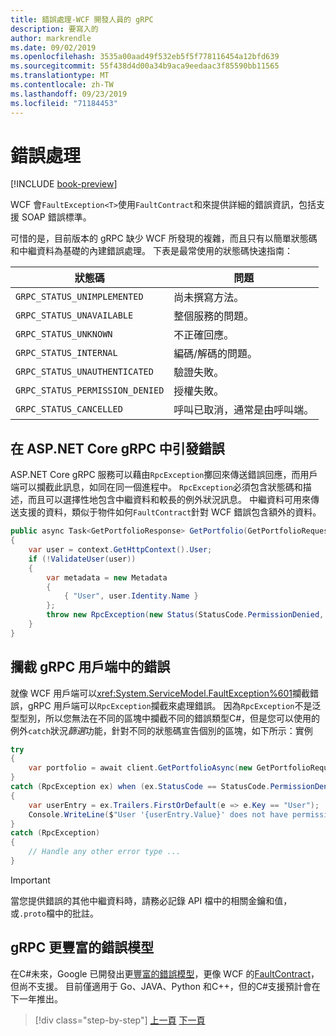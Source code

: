 ```yaml
---
title: 錯誤處理-WCF 開發人員的 gRPC
description: 要寫入的
author: markrendle
ms.date: 09/02/2019
ms.openlocfilehash: 3535a00aad49f532eb5f5f778116454a12bfd639
ms.sourcegitcommit: 55f438d4d00a34b9aca9eedaac3f85590bb11565
ms.translationtype: MT
ms.contentlocale: zh-TW
ms.lasthandoff: 09/23/2019
ms.locfileid: "71184453"
---
```

# <a name="error-handling"></a>錯誤處理

[!INCLUDE [book-preview](../../../includes/book-preview.md)]

WCF 會`FaultException<T>`使用`FaultContract`和來提供詳細的錯誤資訊，包括支援 SOAP 錯誤標準。

可惜的是，目前版本的 gRPC 缺少 WCF 所發現的複雜，而且只有以簡單狀態碼和中繼資料為基礎的內建錯誤處理。 下表是最常使用的狀態碼快速指南：

| 狀態碼 | 問題 |
| ----------- | ------- |
| `GRPC_STATUS_UNIMPLEMENTED` | 尚未撰寫方法。 |
| `GRPC_STATUS_UNAVAILABLE` | 整個服務的問題。 |
| `GRPC_STATUS_UNKNOWN` | 不正確回應。 |
| `GRPC_STATUS_INTERNAL` | 編碼/解碼的問題。 |
| `GRPC_STATUS_UNAUTHENTICATED` | 驗證失敗。 |
| `GRPC_STATUS_PERMISSION_DENIED` | 授權失敗。 |
| `GRPC_STATUS_CANCELLED` | 呼叫已取消，通常是由呼叫端。 |

## <a name="raising-errors-in-aspnet-core-grpc"></a>在 ASP.NET Core gRPC 中引發錯誤

ASP.NET Core gRPC 服務可以藉由`RpcException`擲回來傳送錯誤回應，而用戶端可以攔截此訊息，如同在同一個進程中。 `RpcException`必須包含狀態碼和描述，而且可以選擇性地包含中繼資料和較長的例外狀況訊息。 中繼資料可用來傳送支援的資料，類似于物件如何`FaultContract`針對 WCF 錯誤包含額外的資料。

```csharp
public async Task<GetPortfolioResponse> GetPortfolio(GetPortfolioRequest request, ServerCallContext context)
{
    var user = context.GetHttpContext().User;
    if (!ValidateUser(user))
    {
        var metadata = new Metadata
        {
            { "User", user.Identity.Name }
        };
        throw new RpcException(new Status(StatusCode.PermissionDenied, "Permission denied"), metadata);
    }
}
```

## <a name="catching-errors-in-grpc-clients"></a>攔截 gRPC 用戶端中的錯誤

就像 WCF 用戶端可以<xref:System.ServiceModel.FaultException%601>攔截錯誤，gRPC 用戶端可以`RpcException`攔截來處理錯誤。 因為`RpcException`不是泛型型別，所以您無法在不同的區塊中攔截不同的錯誤類型C#，但是您可以使用的例外`catch`狀況*篩選*功能，針對不同的狀態碼宣告個別的區塊，如下所示：實例

```csharp
try
{
    var portfolio = await client.GetPortfolioAsync(new GetPortfolioRequest { Id = id });
}
catch (RpcException ex) when (ex.StatusCode == StatusCode.PermissionDenied)
{
    var userEntry = ex.Trailers.FirstOrDefault(e => e.Key == "User");
    Console.WriteLine($"User '{userEntry.Value}' does not have permission to view this portfolio.");
}
catch (RpcException) 
{
    // Handle any other error type ...
}
```

> [!IMPORTANT]
> 當您提供錯誤的其他中繼資料時，請務必記錄 API 檔中的相關金鑰和值，或`.proto`檔中的批註。

## <a name="grpc-richer-error-model"></a>gRPC 更豐富的錯誤模型

在C#未來，Google 已開發出更[豐富的錯誤模型](https://cloud.google.com/apis/design/errors#error_model)，更像 WCF 的[FaultContract](xref:System.ServiceModel.FaultContractAttribute)，但尚不支援。 目前僅適用于 Go、JAVA、Python 和C++，但的C#支援預計會在下一年推出。

>[!div class="step-by-step"]
>[上一頁](metadata.md)
>[下一頁](ws-protocols.md)
